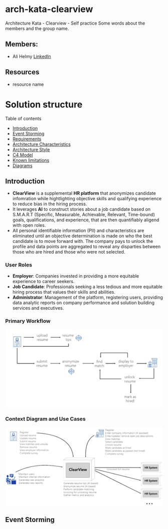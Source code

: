 # arch-kata-clearview
Architecture Kata - Clearview - Self practice
Some words about the members and the group name.
## Members:
- Ali Helmy [LinkedIn](https://www.linkedin.com/in/ali-helmy-7aa52343/)

## Resources
- resource name

# Solution structure
Table of contents
- [Introduction](#introduction)
- [Event Storming](#event-storming)
- [Requirements](#requirements)
- [Architecture Characteristics](#architecture-characteristics)
- [Architecture Style](#architecture-style)
- [C4 Model](#c4-model)
- [Known limitations](#known-limitations)
- [Diagrams](#diagrams)



## Introduction
- **ClearView** is a supplemental **HR platform** that anonymizes candidate infomration while hightlighting objective skills and qualifying experience to reduce bias in the hiring process.
- It leverages **AI** to construct stories about a job candidate based on S.M.A.R.T (Specific, Measurable, Achievable, Relevant, Time-bound) goals, qualifications, and experience, that are then quantifiably aligend with open roles.
- All personal identifiable information (PII) and characteristics are eliminated until an objective determination is made on who the best candidate is to move forward with. The company pays to unlock the profile and data points are aggregated to reveal any disparties between those who are hired and those who were not selected.

### User Roles
- **Employer**: Companies invested in providing a more equitable experience to career seekers.
- **Job Candidate**: Professionals seeking a less tedious and more equitable hiring process that values their skills and abilities.
- **Administrator**: Management of the platform, registering users, providing data analytic reports on company performance and solution building services and executives.

### Primary Workflow
![Primary Workflow](Requirements/images/primary-workflow.png)

### Context Diagram and Use Cases
![Context Diagram](Requirements/images/context-diagram.png)

## Event Storming
